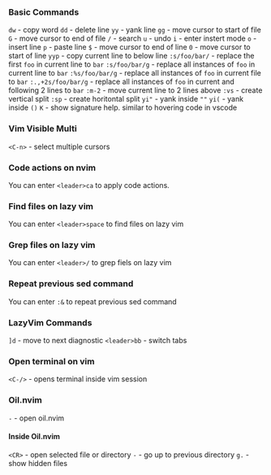 ### Basic Commands

`dw` - copy word
`dd` - delete line
`yy` - yank line
`gg` - move cursor to start of file
`G` - move cursor to end of file
`/` - search
`u` - undo
`i` - enter instert mode
`o` - insert line
`p` - paste line
`$` - move cursor to end of line
`0` - move cursor to start of line
`yyp` - copy current line to below line
`:s/foo/bar/` - replace the first `foo` in current line to `bar`
`:s/foo/bar/g` - replace all instances of `foo` in current line to `bar`
`:%s/foo/bar/g` - replace all instances of `foo` in current file to `bar`
`:.,+2s/foo/bar/g` - replace all instances of `foo` in current and following 2 lines to `bar`
`:m-2` - move current line to 2 lines above
`:vs` - create vertical split
`:sp` - create horitontal split
`yi"` - yank inside `""`
`yi(` - yank inside `()`
`K` - show signature help. similar to hovering code in vscode

### Vim Visible Multi

`<C-n>` - select multiple cursors

### Code actions on nvim

You can enter `<leader>ca` to apply code actions.

### Find files on lazy vim

You can enter `<leader>space` to find files on lazy vim

### Grep files on lazy vim

You can enter `<leader>/` to grep fiels on lazy vim

### Repeat previous sed command

You can enter `:&` to repeat previous sed command

### LazyVim Commands

`]d` - move to next diagnostic
`<leader>bb` - switch tabs

### Open terminal on vim

`<C-/>` - opens terminal inside vim session

### Oil.nvim

`-` - open oil.nvim

#### Inside Oil.nvim

`<CR>` - open selected file or directory
`-` - go up to previous directory
`g.` - show hidden files
